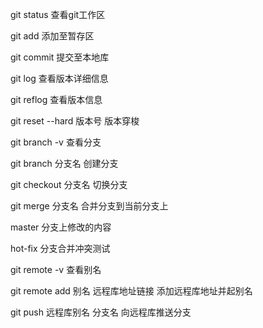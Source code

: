 git status        查看git工作区

git add            添加至暂存区

git commit     提交至本地库

git log             查看版本详细信息

git reflog        查看版本信息

git reset --hard 版本号               版本穿梭



git branch -v          查看分支

git branch 分支名          创建分支

git checkout 分支名       切换分支

git merge 分支名            合并分支到当前分支上

master 分支上修改的内容

hot-fix 分支合并冲突测试



git remote -v                   查看别名

git remote add 别名 远程库地址链接           添加远程库地址并起别名

git push 远程库别名 分支名                          向远程库推送分支
